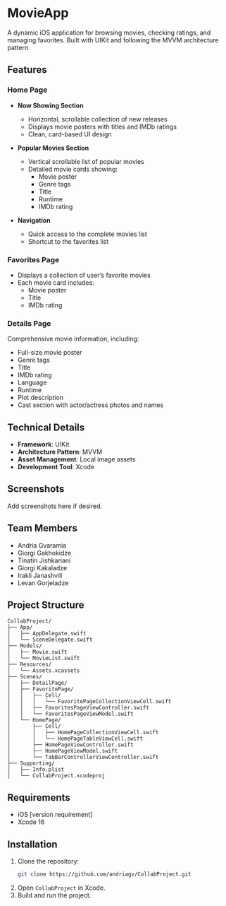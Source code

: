 # MovieApp

A dynamic iOS application for browsing movies, checking ratings, and managing favorites. Built with UIKit and following the MVVM architecture pattern.

## Features

### Home Page
- **Now Showing Section**  
  - Horizontal, scrollable collection of new releases
  - Displays movie posters with titles and IMDb ratings
  - Clean, card-based UI design

- **Popular Movies Section**  
  - Vertical scrollable list of popular movies
  - Detailed movie cards showing:
    - Movie poster
    - Genre tags
    - Title
    - Runtime
    - IMDb rating

- **Navigation**  
  - Quick access to the complete movies list
  - Shortcut to the favorites list

### Favorites Page
- Displays a collection of user’s favorite movies
- Each movie card includes:
  - Movie poster
  - Title
  - IMDb rating

### Details Page
Comprehensive movie information, including:
- Full-size movie poster
- Genre tags
- Title
- IMDb rating
- Language
- Runtime
- Plot description
- Cast section with actor/actress photos and names

## Technical Details
- **Framework**: UIKit
- **Architecture Pattern**: MVVM
- **Asset Management**: Local image assets
- **Development Tool**: Xcode

## Screenshots
Add screenshots here if desired.

## Team Members
- Andria Gvaramia
- Giorgi Gakhokidze
- Tinatin Jishkariani
- Giorgi Kakaladze
- Irakli Janashvili
- Levan Gorjeladze

## Project Structure

```
CollabProject/
├── App/
│   ├── AppDelegate.swift
│   └── SceneDelegate.swift
├── Models/
│   ├── Movie.swift
│   └── MovieList.swift
├── Resources/
│   └── Assets.xcassets
├── Scenes/
│   ├── DetailPage/
│   ├── FavoritePage/
│   │   ├── Cell/
│   │   │   └── FavoritePageCollectionViewCell.swift
│   │   ├── FavoritesPageViewController.swift
│   │   └── FavoritesPageViewModel.swift
│   └── HomePage/
│       ├── Cell/
│       │   ├── HomePageCollectionViewCell.swift
│       │   └── HomePageTableViewCell.swift
│       ├── HomePageViewController.swift
│       ├── HomePageViewModel.swift
│       └── TabBarControllerViewController.swift
├── Supporting/
│   ├── Info.plist
│   └── CollabProject.xcodeproj
```

## Requirements
- iOS [version requirement]
- Xcode 16

## Installation
1. Clone the repository:
   ```bash
   git clone https://github.com/andriagv/CollabProject.git
   ```
2. Open `CollabProject` in Xcode.
3. Build and run the project.
